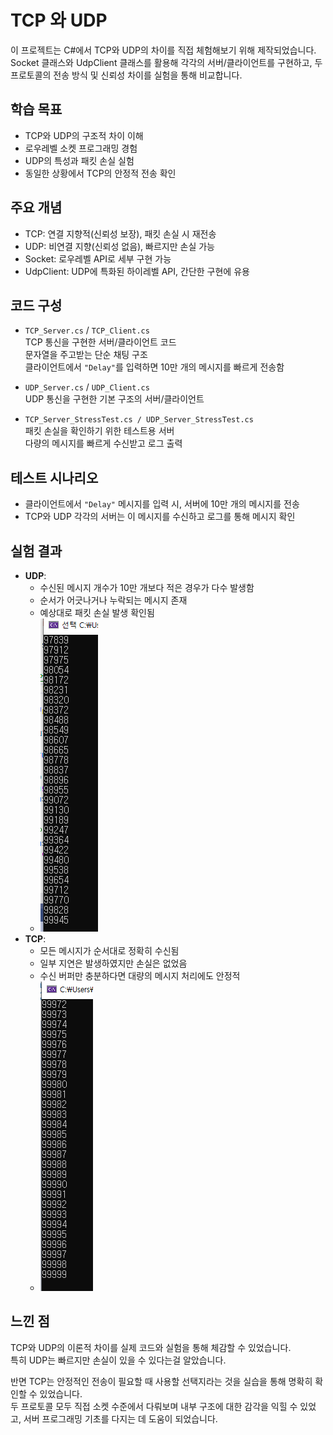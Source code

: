 # TCP 와 UDP

이 프로젝트는 C#에서 TCP와 UDP의 차이를 직접 체험해보기 위해 제작되었습니다.  
Socket 클래스와 UdpClient 클래스를 활용해 각각의 서버/클라이언트를 구현하고, 두 프로토콜의 전송 방식 및 신뢰성 차이를 실험을 통해 비교합니다.

## 학습 목표

- TCP와 UDP의 구조적 차이 이해  
- 로우레벨 소켓 프로그래밍 경험  
- UDP의 특성과 패킷 손실 실험  
- 동일한 상황에서 TCP의 안정적 전송 확인

## 주요 개념

- TCP: 연결 지향적(신뢰성 보장), 패킷 손실 시 재전송  
- UDP: 비연결 지향(신뢰성 없음), 빠르지만 손실 가능  
- Socket: 로우레벨 API로 세부 구현 가능  
- UdpClient: UDP에 특화된 하이레벨 API, 간단한 구현에 유용

## 코드 구성

- `TCP_Server.cs` / `TCP_Client.cs`  
  TCP 통신을 구현한 서버/클라이언트 코드  
  문자열을 주고받는 단순 채팅 구조  
  클라이언트에서 `"Delay"`를 입력하면 10만 개의 메시지를 빠르게 전송함

- `UDP_Server.cs` / `UDP_Client.cs`  
  UDP 통신을 구현한 기본 구조의 서버/클라이언트

- `TCP_Server_StressTest.cs / UDP_Server_StressTest.cs`  
  패킷 손실을 확인하기 위한 테스트용 서버  
  다량의 메시지를 빠르게 수신받고 로그 출력


## 테스트 시나리오

- 클라이언트에서 `"Delay"` 메시지를 입력 시, 서버에 10만 개의 메시지를 전송  
- TCP와 UDP 각각의 서버는 이 메시지를 수신하고 로그를 통해 메시지 확인

## 실험 결과

- **UDP**:
  - 수신된 메시지 개수가 10만 개보다 적은 경우가 다수 발생함
  - 순서가 어긋나거나 누락되는 메시지 존재
  - 예상대로 패킷 손실 발생 확인됨
  - ![이미지1](./Image/UDP로그.png)  
- **TCP**:
  - 모든 메시지가 순서대로 정확히 수신됨
  - 일부 지연은 발생하였지만 손실은 없었음
  - 수신 버퍼만 충분하다면 대량의 메시지 처리에도 안정적
  - ![이미지2](./Image/TCP로그.png)  

## 느낀 점

TCP와 UDP의 이론적 차이를 실제 코드와 실험을 통해 체감할 수 있었습니다.  
특히 UDP는 빠르지만 손실이 있을 수 있다는걸 알았습니다.

반면 TCP는 안정적인 전송이 필요할 때 사용할 선택지라는 것을 실습을 통해 명확히 확인할 수 있었습니다.  
두 프로토콜 모두 직접 소켓 수준에서 다뤄보며 내부 구조에 대한 감각을 익힐 수 있었고, 서버 프로그래밍 기초를 다지는 데 도움이 되었습니다.


